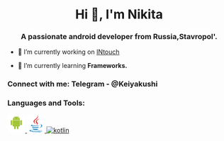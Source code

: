 <h1 align="center">Hi 👋, I'm Nikita</h1>
<h3 align="center">A passionate android developer from Russia,Stavropol'.</h3>

- 🔭 I’m currently working on [INtouch](https://github.com/INtouch-YP)

- 🌱 I’m currently learning **Frameworks.**

<h3 align="left">Connect with me: Telegram - @Keiyakushi</h3>
<p align="left">
</p>

<h3 align="left">Languages and Tools:</h3>
<p align="left"> <a href="https://developer.android.com" target="_blank" rel="noreferrer"> <img src="https://raw.githubusercontent.com/devicons/devicon/master/icons/android/android-original-wordmark.svg" alt="android" width="40" height="40"/> </a> <a href="https://www.java.com" target="_blank" rel="noreferrer"> <img src="https://raw.githubusercontent.com/devicons/devicon/master/icons/java/java-original.svg" alt="java" width="40" height="40"/> </a> <a href="https://kotlinlang.org" target="_blank" rel="noreferrer"> <img src="https://www.vectorlogo.zone/logos/kotlinlang/kotlinlang-icon.svg" alt="kotlin" width="40" height="40"/> </a>
